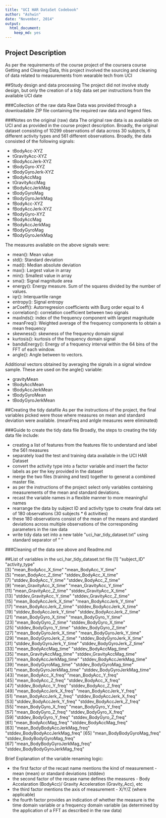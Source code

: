 ```yaml
---
title: "UCI HAR DataSet Codebook"
author: "Ashwin"
date: "November, 2014"
output:
  html_document:
    keep_md: yes
---
```


## Project Description
As per the requirements of the course project of the coursera course Getting and Cleaning Data, this project involved the sourcing and cleaning of data related to measurements from wearable tech from UCI

##Study design and data processing
The project did not involve study design, but only the creation of a tidy data set per instructions from the available UCI date

###Collection of the raw data
Raw Data was provided through a downloadable ZIP file containing the required raw data and legend files.

###Notes on the original (raw) data 
The original raw data is as available on UCI and as provided in the course project description. Broadly, the original dataset consisting of 10299 observations of data across 30 subjects, 6 different activity types and 561 different observations. 
Broadly, the data consisted of the following signals:
 - tBodyAcc-XYZ
 - tGravityAcc-XYZ
 - tBodyAccJerk-XYZ
 - tBodyGyro-XYZ
 - tBodyGyroJerk-XYZ
 - tBodyAccMag
 - tGravityAccMag
 - tBodyAccJerkMag
 - tBodyGyroMag
 - tBodyGyroJerkMag
 - fBodyAcc-XYZ
 - fBodyAccJerk-XYZ
 - fBodyGyro-XYZ
 - fBodyAccMag
 - fBodyAccJerkMag
 - fBodyGyroMag
 - fBodyGyroJerkMag

The measures available on the above signals were: 

 - mean(): Mean value
 - std(): Standard deviation
 - mad(): Median absolute deviation 
 - max(): Largest value in array
 - min(): Smallest value in array
 - sma(): Signal magnitude area
 - energy(): Energy measure. Sum of the squares divided by the number of values. 
 - iqr(): Interquartile range 
 - entropy(): Signal entropy
 - arCoeff(): Autorregresion coefficients with Burg order equal to 4
 - correlation(): correlation coefficient between two signals
 - maxInds(): index of the frequency component with largest magnitude
 - meanFreq(): Weighted average of the frequency components to obtain a mean frequency
 - skewness(): skewness of the frequency domain signal 
 - kurtosis(): kurtosis of the frequency domain signal 
 - bandsEnergy(): Energy of a frequency interval within the 64 bins of the FFT of each window.
 - angle(): Angle between to vectors.

Additional vectors obtained by averaging the signals in a signal window sample. These are used on the angle() variable:

 - gravityMean
 - tBodyAccMean
 - tBodyAccJerkMean
- tBodyGyroMean
 - tBodyGyroJerkMean
 
##Creating the tidy datafile
As per the instructions of the project, the final variables picked were those where measures on mean and standard deviation were available. 
(meanFreq and anlgle measures were eliminated)

###Guide to create the tidy data file
Broadly, the steps to creating the tidy data file include: 
 - creating a list of features from the features file to understand and label the 561 measures
 - separately load the test and training data available in the UCI HAR Dataset
 - convert the activity type into a factor variable and insert the factor labels as per the key provided in the dataset
 - merge the two files (training and test) together to generat a combined master file.
 - as per the instructions of the project select only variables containing measurements of the mean and standard deviations. 
 - recast the variable names in a flexible manner to more meaningful names
 - rearrange the data by subject ID and activity type to create final data set of 180 observations (30 subjects * 6 activities)
 - these 180 observations consist of the mean of the means and standard deviations across multiple observations of the corresponding parameters in the raw data
 - write tidy data set into a new table "uci_har_tidy_dataset.txt" using standard separator of " "
  

###Cleaning of the data
see above and Readme.md

##List of  variables in the uci_har_tidy_dataset.txt file
[1] "subject_ID"                      "activity_type"                  
 [3] "mean_BodyAcc_X_time"             "mean_BodyAcc_Y_time"            
 [5] "mean_BodyAcc_Z_time"             "stddev_BodyAcc_X_time"          
 [7] "stddev_BodyAcc_Y_time"           "stddev_BodyAcc_Z_time"          
 [9] "mean_GravityAcc_X_time"          "mean_GravityAcc_Y_time"         
[11] "mean_GravityAcc_Z_time"          "stddev_GravityAcc_X_time"       
[13] "stddev_GravityAcc_Y_time"        "stddev_GravityAcc_Z_time"       
[15] "mean_BodyAccJerk_X_time"         "mean_BodyAccJerk_Y_time"        
[17] "mean_BodyAccJerk_Z_time"         "stddev_BodyAccJerk_X_time"      
[19] "stddev_BodyAccJerk_Y_time"       "stddev_BodyAccJerk_Z_time"      
[21] "mean_BodyGyro_X_time"            "mean_BodyGyro_Y_time"           
[23] "mean_BodyGyro_Z_time"            "stddev_BodyGyro_X_time"         
[25] "stddev_BodyGyro_Y_time"          "stddev_BodyGyro_Z_time"         
[27] "mean_BodyGyroJerk_X_time"        "mean_BodyGyroJerk_Y_time"       
[29] "mean_BodyGyroJerk_Z_time"        "stddev_BodyGyroJerk_X_time"     
[31] "stddev_BodyGyroJerk_Y_time"      "stddev_BodyGyroJerk_Z_time"     
[33] "mean_BodyAccMag_time"            "stddev_BodyAccMag_time"         
[35] "mean_GravityAccMag_time"         "stddev_GravityAccMag_time"      
[37] "mean_BodyAccJerkMag_time"        "stddev_BodyAccJerkMag_time"     
[39] "mean_BodyGyroMag_time"           "stddev_BodyGyroMag_time"        
[41] "mean_BodyGyroJerkMag_time"       "stddev_BodyGyroJerkMag_time"    
[43] "mean_BodyAcc_X_freq"             "mean_BodyAcc_Y_freq"            
[45] "mean_BodyAcc_Z_freq"             "stddev_BodyAcc_X_freq"          
[47] "stddev_BodyAcc_Y_freq"           "stddev_BodyAcc_Z_freq"          
[49] "mean_BodyAccJerk_X_freq"         "mean_BodyAccJerk_Y_freq"        
[51] "mean_BodyAccJerk_Z_freq"         "stddev_BodyAccJerk_X_freq"      
[53] "stddev_BodyAccJerk_Y_freq"       "stddev_BodyAccJerk_Z_freq"      
[55] "mean_BodyGyro_X_freq"            "mean_BodyGyro_Y_freq"           
[57] "mean_BodyGyro_Z_freq"            "stddev_BodyGyro_X_freq"         
[59] "stddev_BodyGyro_Y_freq"          "stddev_BodyGyro_Z_freq"         
[61] "mean_BodyAccMag_freq"            "stddev_BodyAccMag_freq"         
[63] "mean_BodyBodyAccJerkMag_freq"    "stddev_BodyBodyAccJerkMag_freq" 
[65] "mean_BodyBodyGyroMag_freq"       "stddev_BodyBodyGyroMag_freq"    
[67] "mean_BodyBodyGyroJerkMag_freq"   "stddev_BodyBodyGyroJerkMag_freq"

Brief Explanation of the variable renaming logic: 
- the first factor of the recast name mentions the kind of measurement - mean (mean) or standard deviations (stddev)
- the second factor of the recase name defines the measures - Body Accelaration (BodyAcc)/ Gravity Acceleration (Gravity_Acc), etc
- the third factor mentions the axis of measurement - X/Y/Z (where applicable)
- the fourth factor provides an indication of whether the measure is the time domain variable or a frequency domain variable (as determined by the application of a FFT as described in the raw data)




